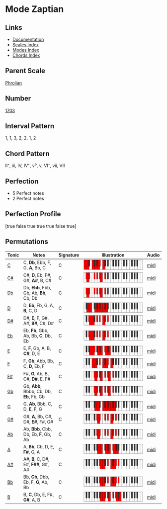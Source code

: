 # Mode Zaptian

## Links

- [Documentation](index.md)
- [Scales Index](Scales.md)
- [Modes Index](Modes.md)
- [Chords Index](Chords.md)

## Parent Scale

[Phrolian](ScalePhrolian.md)

## Number

[1703](https://ianring.com/musictheory/scales/1703)

## Interval Pattern

1, 1, 3, 2, 2, 1, 2

## Chord Pattern

II⁺, iii, IV, IV⁺, v⁰, v, VI⁺, vii, VII

## Perfection

- 5 Perfect notes
- 2 Perfect notes

## Perfection Profile

[true false true true true false true]

## Permutations

| Tonic | Notes | Signature | Illustration | Audio |
|-------|-------|-----------|--------------|-------|
| [C](ModeCNaturalZaptian.md) | C, **Db**, Ebb, F, G, **A**, Bb, C | C | ![CNaturalZaptian](ModeCNaturalZaptian.png) | [midi](https://github.com/edipermadi/music/blob/main/docs/ModeCNaturalZaptian.mid?raw=true) |
| [C#](ModeCSharpZaptian.md) | C#, **D**, Eb, F#, G#, **A#**, B, C# | C | ![CSharpZaptian](ModeCSharpZaptian.png) | [midi](https://github.com/edipermadi/music/blob/main/docs/ModeCSharpZaptian.mid?raw=true) |
| [Db](ModeDFlatZaptian.md) | Db, **Ebb**, Fbb, Gb, Ab, **Bb**, Cb, Db | C | ![DFlatZaptian](ModeDFlatZaptian.png) | [midi](https://github.com/edipermadi/music/blob/main/docs/ModeDFlatZaptian.mid?raw=true) |
| [D](ModeDNaturalZaptian.md) | D, **Eb**, Fb, G, A, **B**, C, D | C | ![DNaturalZaptian](ModeDNaturalZaptian.png) | [midi](https://github.com/edipermadi/music/blob/main/docs/ModeDNaturalZaptian.mid?raw=true) |
| [D#](ModeDSharpZaptian.md) | D#, **E**, F, G#, A#, **B#**, C#, D# | C | ![DSharpZaptian](ModeDSharpZaptian.png) | [midi](https://github.com/edipermadi/music/blob/main/docs/ModeDSharpZaptian.mid?raw=true) |
| [Eb](ModeEFlatZaptian.md) | Eb, **Fb**, Gbb, Ab, Bb, **C**, Db, Eb | C | ![EFlatZaptian](ModeEFlatZaptian.png) | [midi](https://github.com/edipermadi/music/blob/main/docs/ModeEFlatZaptian.mid?raw=true) |
| [E](ModeENaturalZaptian.md) | E, **F**, Gb, A, B, **C#**, D, E | C | ![ENaturalZaptian](ModeENaturalZaptian.png) | [midi](https://github.com/edipermadi/music/blob/main/docs/ModeENaturalZaptian.mid?raw=true) |
| [F](ModeFNaturalZaptian.md) | F, **Gb**, Abb, Bb, C, **D**, Eb, F | C | ![FNaturalZaptian](ModeFNaturalZaptian.png) | [midi](https://github.com/edipermadi/music/blob/main/docs/ModeFNaturalZaptian.mid?raw=true) |
| [F#](ModeFSharpZaptian.md) | F#, **G**, Ab, B, C#, **D#**, E, F# | C | ![FSharpZaptian](ModeFSharpZaptian.png) | [midi](https://github.com/edipermadi/music/blob/main/docs/ModeFSharpZaptian.mid?raw=true) |
| [Gb](ModeGFlatZaptian.md) | Gb, **Abb**, Bbbb, Cb, Db, **Eb**, Fb, Gb | C | ![GFlatZaptian](ModeGFlatZaptian.png) | [midi](https://github.com/edipermadi/music/blob/main/docs/ModeGFlatZaptian.mid?raw=true) |
| [G](ModeGNaturalZaptian.md) | G, **Ab**, Bbb, C, D, **E**, F, G | C | ![GNaturalZaptian](ModeGNaturalZaptian.png) | [midi](https://github.com/edipermadi/music/blob/main/docs/ModeGNaturalZaptian.mid?raw=true) |
| [G#](ModeGSharpZaptian.md) | G#, **A**, Bb, C#, D#, **E#**, F#, G# | C | ![GSharpZaptian](ModeGSharpZaptian.png) | [midi](https://github.com/edipermadi/music/blob/main/docs/ModeGSharpZaptian.mid?raw=true) |
| [Ab](ModeAFlatZaptian.md) | Ab, **Bbb**, Cbb, Db, Eb, **F**, Gb, Ab | C | ![AFlatZaptian](ModeAFlatZaptian.png) | [midi](https://github.com/edipermadi/music/blob/main/docs/ModeAFlatZaptian.mid?raw=true) |
| [A](ModeANaturalZaptian.md) | A, **Bb**, Cb, D, E, **F#**, G, A | C | ![ANaturalZaptian](ModeANaturalZaptian.png) | [midi](https://github.com/edipermadi/music/blob/main/docs/ModeANaturalZaptian.mid?raw=true) |
| [A#](ModeASharpZaptian.md) | A#, **B**, C, D#, E#, **F##**, G#, A# | C | ![ASharpZaptian](ModeASharpZaptian.png) | [midi](https://github.com/edipermadi/music/blob/main/docs/ModeASharpZaptian.mid?raw=true) |
| [Bb](ModeBFlatZaptian.md) | Bb, **Cb**, Dbb, Eb, F, **G**, Ab, Bb | C | ![BFlatZaptian](ModeBFlatZaptian.png) | [midi](https://github.com/edipermadi/music/blob/main/docs/ModeBFlatZaptian.mid?raw=true) |
| [B](ModeBNaturalZaptian.md) | B, **C**, Db, E, F#, **G#**, A, B | C | ![BNaturalZaptian](ModeBNaturalZaptian.png) | [midi](https://github.com/edipermadi/music/blob/main/docs/ModeBNaturalZaptian.mid?raw=true) |
